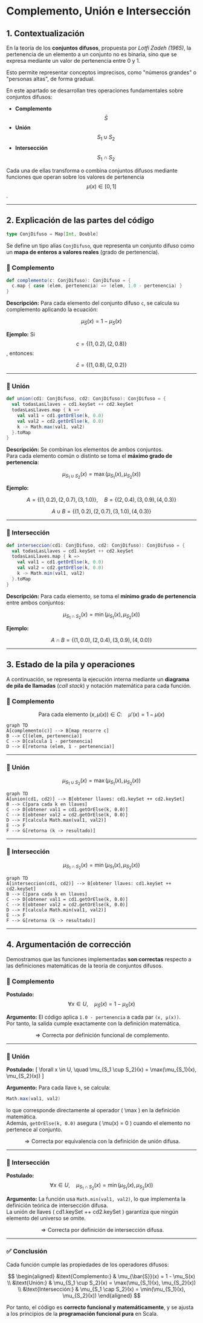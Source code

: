 # Complemento, Unión e Intersección

## 1. Contextualización

En la teoría de los **conjuntos difusos**, propuesta por *Lotfi Zadeh (1965)*, la pertenencia de un elemento a un conjunto no es binaria, sino que se expresa mediante un valor de pertenencia entre 0 y 1.

Esto permite representar conceptos imprecisos, como "números grandes" o "personas altas", de forma gradual.

En este apartado se desarrollan tres operaciones fundamentales sobre conjuntos difusos:

- **Complemento** $$ \bar{S} $$
- **Unión** $$ S_1 \cup S_2 $$
- **Intersección** $$ S_1 \cap S_2 $$

Cada una de ellas transforma o combina conjuntos difusos mediante funciones que operan sobre los valores de pertenencia $$ \mu(x) \in [0,1] $$.

---

## 2. Explicación de las partes del código

```scala
type ConjDifuso = Map[Int, Double]
```
Se define un tipo alias `ConjDifuso`, que representa un conjunto difuso como un **mapa de enteros a valores reales** (grado de pertenencia).

### 🔹 Complemento

```scala
def complemento(c: ConjDifuso): ConjDifuso = {
  c.map { case (elem, pertenencia) => (elem, 1.0 - pertenencia) }
}
```

**Descripción:**
Para cada elemento del conjunto difuso `c`, se calcula su complemento aplicando la ecuación:

$$
\mu_{\bar{S}}(x) = 1 - \mu_S(x)
$$

**Ejemplo:**
Si $$ c = \{(1, 0.2), (2, 0.8)\} $$, entonces:

$$
\bar{c} = \{(1, 0.8), (2, 0.2)\}
$$

---

### 🔹 Unión

```scala
def union(cd1: ConjDifuso, cd2: ConjDifuso): ConjDifuso = {
  val todasLasLlaves = cd1.keySet ++ cd2.keySet
  todasLasLlaves.map { k =>
    val val1 = cd1.getOrElse(k, 0.0)
    val val2 = cd2.getOrElse(k, 0.0)
    k -> Math.max(val1, val2)
  }.toMap
}
```

**Descripción:**
Se combinan los elementos de ambos conjuntos.  
Para cada elemento común o distinto se toma el **máximo grado de pertenencia**:

$$
\mu_{S_1 \cup S_2}(x) = \max(\mu_{S_1}(x), \mu_{S_2}(x))
$$

**Ejemplo:**

$$
A = \{(1, 0.2), (2, 0.7), (3, 1.0)\}, \quad
B = \{(2, 0.4), (3, 0.9), (4, 0.3)\}
$$

$$
A \cup B = \{(1, 0.2), (2, 0.7), (3, 1.0), (4, 0.3)\}
$$

---

### 🔹 Intersección

```scala
def interseccion(cd1: ConjDifuso, cd2: ConjDifuso): ConjDifuso = {
  val todasLasLlaves = cd1.keySet ++ cd2.keySet
  todasLasLlaves.map { k =>
    val val1 = cd1.getOrElse(k, 0.0)
    val val2 = cd2.getOrElse(k, 0.0)
    k -> Math.min(val1, val2)
  }.toMap
}
```

**Descripción:**
Para cada elemento, se toma el **mínimo grado de pertenencia** entre ambos conjuntos:

$$
\mu_{S_1 \cap S_2}(x) = \min(\mu_{S_1}(x), \mu_{S_2}(x))
$$

**Ejemplo:**

$$
A \cap B = \{(1, 0.0), (2, 0.4), (3, 0.9), (4, 0.0)\}
$$

---

## 3. Estado de la pila y operaciones

A continuación, se representa la ejecución interna mediante un **diagrama de pila de llamadas** (*call stack*) y notación matemática para cada función.

### 🧮 Complemento

$$
\text{Para cada elemento } (x, \mu(x)) \in C:
\quad \mu'(x) = 1 - \mu(x)
$$

```mermaid
graph TD
A[complemento(c)] --> B[map recorre c]
B --> C[(elem, pertenencia)]
C --> D[calcula 1 - pertenencia]
D --> E[retorna (elem, 1 - pertenencia)]
```

---

### 🧮 Unión

$$
\mu_{S_1 \cup S_2}(x) = \max(\mu_{S_1}(x), \mu_{S_2}(x))
$$

```mermaid
graph TD
A[union(cd1, cd2)] --> B[obtener llaves: cd1.keySet ++ cd2.keySet]
B --> C[para cada k en llaves]
C --> D[obtener val1 = cd1.getOrElse(k, 0.0)]
C --> E[obtener val2 = cd2.getOrElse(k, 0.0)]
D --> F[calcula Math.max(val1, val2)]
E --> F
F --> G[retorna (k -> resultado)]
```

---

### 🧮 Intersección

$$
\mu_{S_1 \cap S_2}(x) = \min(\mu_{S_1}(x), \mu_{S_2}(x))
$$

```mermaid
graph TD
A[interseccion(cd1, cd2)] --> B[obtener llaves: cd1.keySet ++ cd2.keySet]
B --> C[para cada k en llaves]
C --> D[obtener val1 = cd1.getOrElse(k, 0.0)]
C --> E[obtener val2 = cd2.getOrElse(k, 0.0)]
D --> F[calcula Math.min(val1, val2)]
E --> F
F --> G[retorna (k -> resultado)]
```

---

## 4. Argumentación de corrección

Demostramos que las funciones implementadas **son correctas** respecto a las definiciones matemáticas de la teoría de conjuntos difusos.

### 🔹 Complemento

**Postulado:**
$$
\forall x \in U, \quad \mu_{\bar{S}}(x) = 1 - \mu_S(x)
$$

**Argumento:**
El código aplica `1.0 - pertenencia` a cada par `(x, μ(x))`.  
Por tanto, la salida cumple exactamente con la definición matemática.

$$
\Rightarrow \text{Correcta por definición funcional de complemento.}
$$

---

### 🔹 Unión

**Postulado:**
\[
\forall x \in U, \quad \mu_{S_1 \cup S_2}(x) = \max(\mu_{S_1}(x), \mu_{S_2}(x))
\]

**Argumento:**
Para cada llave `k`, se calcula:

```scala
Math.max(val1, val2)
```

lo que corresponde directamente al operador \( \max \) en la definición matemática.  
Además, `getOrElse(k, 0.0)` asegura \( \mu(x) = 0 \) cuando el elemento no pertenece al conjunto.

$$
\Rightarrow \text{Correcta por equivalencia con la definición de unión difusa.}
$$

---

### 🔹 Intersección

**Postulado:**
$$
\forall x \in U, \quad \mu_{S_1 \cap S_2}(x) = \min(\mu_{S_1}(x), \mu_{S_2}(x))
$$

**Argumento:**
La función usa `Math.min(val1, val2)`, lo que implementa la definición teórica de intersección difusa.  
La unión de llaves \( cd1.keySet ++ cd2.keySet \) garantiza que ningún elemento del universo se omite.

$$
\Rightarrow \text{Correcta por definición de intersección difusa.}
$$

---

### ✅ Conclusión

Cada función cumple las propiedades de los operadores difusos:

$$
\begin{aligned}
&\text{Complemento:} & \mu_{\bar{S}}(x) = 1 - \mu_S(x) \\
&\text{Unión:} & \mu_{S_1 \cup S_2}(x) = \max(\mu_{S_1}(x), \mu_{S_2}(x)) \\
&\text{Intersección:} & \mu_{S_1 \cap S_2}(x) = \min(\mu_{S_1}(x), \mu_{S_2}(x))
\end{aligned}
$$

Por tanto, el código es **correcto funcional y matemáticamente**, y se ajusta a los principios de la **programación funcional pura** en Scala.
